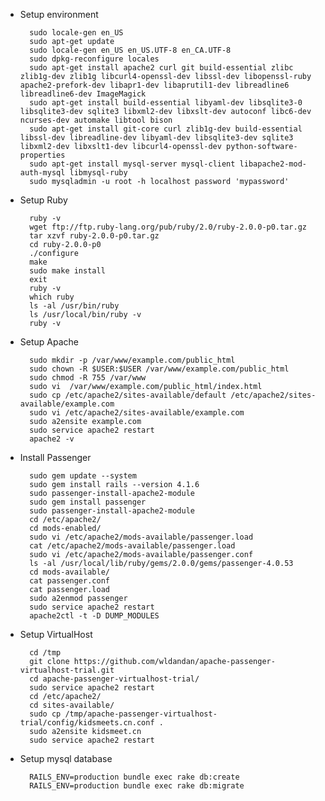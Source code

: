 * Setup environment

		sudo locale-gen en_US
		sudo apt-get update
		sudo locale-gen en_US en_US.UTF-8 en_CA.UTF-8
		sudo dpkg-reconfigure locales
		sudo apt-get install apache2 curl git build-essential zlibc zlib1g-dev zlib1g libcurl4-openssl-dev libssl-dev libopenssl-ruby apache2-prefork-dev libapr1-dev libaprutil1-dev libreadline6 libreadline6-dev ImageMagick
		sudo apt-get install build-essential libyaml-dev libsqlite3-0 libsqlite3-dev sqlite3 libxml2-dev libxslt-dev autoconf libc6-dev ncurses-dev automake libtool bison
		sudo apt-get install git-core curl zlib1g-dev build-essential libssl-dev libreadline-dev libyaml-dev libsqlite3-dev sqlite3 libxml2-dev libxslt1-dev libcurl4-openssl-dev python-software-properties
		sudo apt-get install mysql-server mysql-client libapache2-mod-auth-mysql libmysql-ruby
		sudo mysqladmin -u root -h localhost password 'mypassword'
    

* Setup Ruby

		ruby -v
		wget ftp://ftp.ruby-lang.org/pub/ruby/2.0/ruby-2.0.0-p0.tar.gz
		tar xzvf ruby-2.0.0-p0.tar.gz
		cd ruby-2.0.0-p0
		./configure
		make
		sudo make install
		exit
		ruby -v
		which ruby
		ls -al /usr/bin/ruby
		ls /usr/local/bin/ruby -v
		ruby -v

* Setup Apache

		sudo mkdir -p /var/www/example.com/public_html
		sudo chown -R $USER:$USER /var/www/example.com/public_html 
		sudo chmod -R 755 /var/www
		sudo vi  /var/www/example.com/public_html/index.html
		sudo cp /etc/apache2/sites-available/default /etc/apache2/sites-available/example.com
		sudo vi /etc/apache2/sites-available/example.com
		sudo a2ensite example.com
		sudo service apache2 restart
		apache2 -v
  

* Install Passenger

		sudo gem update --system
		sudo gem install rails --version 4.1.6
		sudo passenger-install-apache2-module
		sudo gem install passenger
		sudo passenger-install-apache2-module
		cd /etc/apache2/
		cd mods-enabled/
		sudo vi /etc/apache2/mods-available/passenger.load
		cat /etc/apache2/mods-available/passenger.load
		sudo vi /etc/apache2/mods-available/passenger.conf
		ls -al /usr/local/lib/ruby/gems/2.0.0/gems/passenger-4.0.53
		cd mods-available/
		cat passenger.conf 
		cat passenger.load 
		sudo a2enmod passenger
		sudo service apache2 restart
		apache2ctl -t -D DUMP_MODULES

* Setup VirtualHost
			
		cd /tmp	
		git clone https://github.com/wldandan/apache-passenger-virtualhost-trial.git
		cd apache-passenger-virtualhost-trial/
		sudo service apache2 restart
		cd /etc/apache2/
		cd sites-available/
		sudo cp /tmp/apache-passenger-virtualhost-trial/config/kidsmeets.cn.conf .
		sudo a2ensite kidsmeet.cn
		sudo service apache2 restart

* Setup mysql database

        RAILS_ENV=production bundle exec rake db:create
        RAILS_ENV=production bundle exec rake db:migrate
